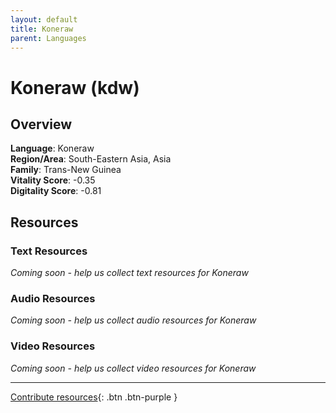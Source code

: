 ```yaml
---
layout: default
title: Koneraw
parent: Languages
---
```


# Koneraw (kdw)

## Overview

**Language**: Koneraw  
**Region/Area**: South-Eastern Asia, Asia  
**Family**: Trans-New Guinea  
**Vitality Score**: -0.35  
**Digitality Score**: -0.81  

## Resources

### Text Resources
*Coming soon - help us collect text resources for Koneraw*

### Audio Resources
*Coming soon - help us collect audio resources for Koneraw*

### Video Resources
*Coming soon - help us collect video resources for Koneraw*

---

[Contribute resources](https://fairtrain.github.io/){: .btn .btn-purple }
